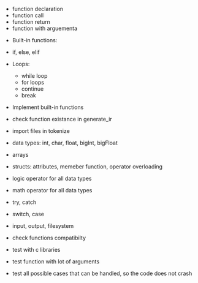 - function declaration
- function call
- function return
- function with arguementa

+ Built-in functions:
+ if, else, elif
+ Loops:
    + while loop
    + for loops
    + continue 
    + break

+ Implement built-in functions
+ check function existance in generate_ir
+ import files in tokenize

+ data types: int, char, float, bigInt, bigFloat
+ arrays
+ structs: attributes, memeber function, operator overloading
+ logic operator for all data types
+ math operator for all data types

+ try, catch
+ switch, case
+ input, output, filesystem

+ check functions compatibilty
+ test with c libraries
+ test function with lot of arguments
+ test all possible cases that can be handled, so the code does not crash